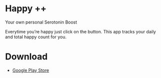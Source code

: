 # Happy ++

Your own personal Serotonin Boost

Everytime you’re happy just click on the button. This app tracks your daily and total happy count for you.

# Download

- [Google Play Store](https://play.google.com/store/apps/details?id=com.vnshk.happy_counter)
